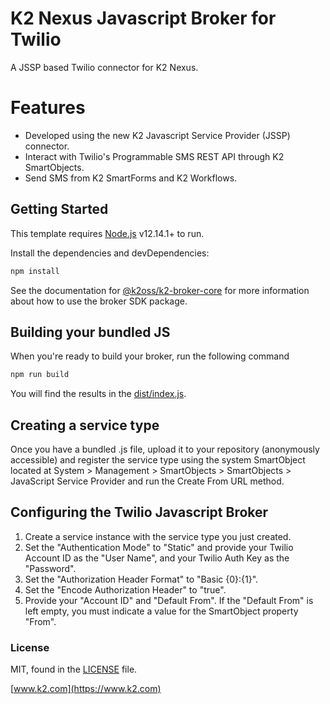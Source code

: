 # K2 Nexus Javascript Broker for Twilio

A JSSP based Twilio connector for K2 Nexus.

# Features

  - Developed using the new K2 Javascript Service Provider (JSSP) connector.
  - Interact with Twilio's Programmable SMS REST API through K2 SmartObjects.
  - Send SMS from K2 SmartForms and K2 Workflows.

## Getting Started

This template requires [Node.js](https://nodejs.org/) v12.14.1+ to run.

Install the dependencies and devDependencies:

```bash
npm install
```

See the documentation for [@k2oss/k2-broker-core](https://www.npmjs.com/package/@k2oss/k2-broker-core)
for more information about how to use the broker SDK package.

## Building your bundled JS
When you're ready to build your broker, run the following command

```bash
npm run build
```

You will find the results in the [dist/index.js](./dist/index.js).

## Creating a service type
Once you have a bundled .js file, upload it to your repository (anonymously
accessible) and register the service type using the system SmartObject located
at System > Management > SmartObjects > SmartObjects > JavaScript Service
Provider and run the Create From URL method.

## Configuring the Twilio Javascript Broker

1. Create a service instance with the service type you just created.
2. Set the "Authentication Mode" to "Static" and provide your Twilio Account ID as the "User Name", and your Twilio Auth Key as the "Password".
3. Set the "Authorization Header Format" to "Basic {0}:{1}".
4. Set the "Encode Authorization Header" to "true".
5. Provide your "Account ID" and "Default From". If the "Default From" is left empty, you must indicate a value for the SmartObject property "From".

### License

MIT, found in the [LICENSE](./LICENSE) file.

[www.k2.com](https://www.k2.com)
